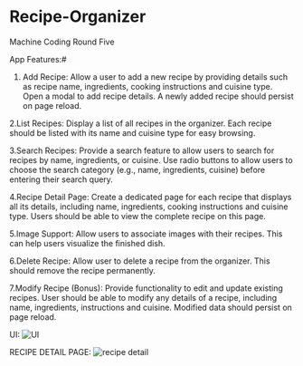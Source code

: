# Recipe-Organizer
Machine Coding Round Five


App Features:#
1. Add Recipe: Allow a user to add a new recipe by providing details such as recipe name, ingredients, cooking instructions and cuisine type. Open a modal to add recipe details. A newly added recipe should persist on page reload.
   
2.List Recipes: Display a list of all recipes in the organizer. Each recipe should be listed with its name and cuisine type for easy browsing.

3.Search Recipes: Provide a search feature to allow users to search for recipes by name, ingredients, or cuisine. Use radio buttons to allow users to choose the search category (e.g., name, ingredients, cuisine) before entering their search query.

4.Recipe Detail Page: Create a dedicated page for each recipe that displays all its details, including name, ingredients, cooking instructions and cuisine type. Users should be able to view the complete recipe on this page.

5.Image Support: Allow users to associate images with their recipes. This can help users visualize the finished dish.

6.Delete Recipe: Allow user to delete a recipe from the organizer. This should remove the recipe permanently.

7.Modify Recipe (Bonus): Provide functionality to edit and update existing recipes. User should be able to modify any details of a recipe, including name, ingredients, instructions and cuisine. Modified data should persist on page reload.

UI:
![UI](https://res.cloudinary.com/krishanucloud/image/upload/v1688193951/mcr5-1_vdclrt.png)

RECIPE DETAIL PAGE:
![recipe detail](https://res.cloudinary.com/krishanucloud/image/upload/v1688193948/mcr5-2_m6oqln.png)
